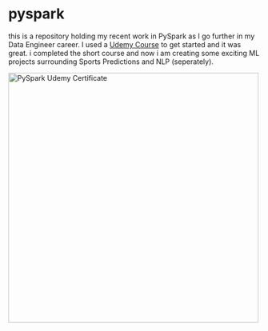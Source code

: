 # pyspark
this is a repository holding my recent work in PySpark as I go further in my Data Engineer career. I used a <a href="https://www.udemy.com/course/spark-and-python-for-big-data-with-pyspark/">Udemy Course</a> to get started and it was great. i completed the short course and now i am creating some exciting ML projects surrounding Sports Predictions and NLP (seperately). 

<img src="https://udemy-certificate.s3.amazonaws.com/image/UC-fca0ebd7-503d-4c17-a2ea-6653dee0d951.jpg?v=1606861556000" alt="PySpark Udemy Certificate" width="500">
